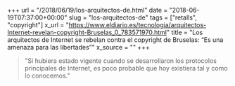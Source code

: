 +++
url = "/2018/06/19/los-arquitectos-de.html"
date = "2018-06-19T07:37:00+00:00"
slug = "los-arquitectos-de"
tags = ["retalls", "copyright"]
x_url = "https://www.eldiario.es/tecnologia/arquitectos-Internet-revelan-copyright-Bruselas_0_783571970.html"
title = "Los arquitectos de Internet se rebelan contra el copyright de Bruselas: “Es una amenaza para las libertades”"
x_source = ""
+++


> "Si hubiera estado vigente cuando se desarrollaron los protocolos principales de Internet, es poco probable que hoy existiera tal y como lo conocemos."

